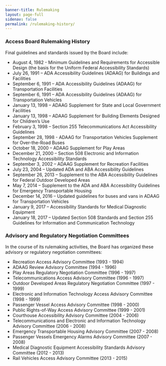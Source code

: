 ```yaml
---
banner-title: Rulemaking
layout: page-full
sidenav: false
permalink: /rulemaking-history/
---
```


### Access Board Rulemaking History

Final guidelines and standards issued by the Board include:

* August 4, 1982 - Minimum Guidelines and Requirements for Accessible Design (the basis for the Uniform Federal Accessibility Standards)
* July 26, 1991 – ADA Accessibility Guidelines (ADAAG) for Buildings and Facilities
* September 6, 1991 – ADA Accessibility Guidelines (ADAAG) for Transportation Facilities
* September 6, 1991 – ADA Accessibility Guidelines (ADAAG) for Transportation Vehicles
* January 13, 1998 – ADAAG Supplement for State and Local Government Facilities
* January 13, 1998 – ADAAG Supplement for Building Elements Designed for Children’s Use
* February 3, 1998 – Section 255 Telecommunications Act Accessibility Guidelines
* September 28, 1998 - ADAAG for Transportation Vehicles Supplement for Over-the-Road Buses
* October 18, 2000 – ADAAG Supplement for Play Areas
* December 21, 2000 – Section 508 Electronic and Information Technology Accessibility Standards
* September 3, 2002 – ADAAG Supplement for Recreation Facilities
* July 23, 2004 – Updated ADA and ABA Accessibility Guidelines
* September 26, 2013 – Supplement to the ABA Accessibility Guidelines for Federal Outdoor Developed Areas
* May 7, 2014 – Supplement to the ADA and ABA Accessibility Guidelines for Emergency Transportable Housing
* December 14, 2016 – Updated guidelines for buses and vans in ADAAG for Transportation Vehicles
* January 9, 2017 – Accessibility Standards for Medical Diagnostic Equipment
* January 18, 2017 – Updated Section 508 Standards and Section 255 Guidelines for Information and Communication Technology

### Advisory and Regulatory Negotiation Committees

In the course of its rulemaking activities, the Board has organized these advisory or regulatory negotiation committees: 

* Recreation Access Advisory Committee (1993 - 1994)
* ADAAG Review Advisory Committee (1994 - 1996)
* Play Areas Regulatory Negotiation Committee (1996 - 1997)
* Telecommunications Access Advisory Committee (1996 - 1997)
* Outdoor Developed Areas Regulatory Negotiation Committee (1997 - 1999)
* Electronic and Information Technology Access Advisory Committee (1998 - 1999)
* Passenger Vessel Access Advisory Committee (1998 - 2000)
* Public Rights-of-Way Access Advisory Committee (1999 - 2001)
* Courthouse Accessibility Advisory Committee (2004 - 2006)
* Telecommunications and Electronic and Information Technology Advisory Committee (2006 - 2008)
* Emergency Transportable Housing Advisory Committee (2007 - 2008)
* Passenger Vessels Emergency Alarms Advisory Committee (2007 - 2008)
* Medical Diagnostic Equipment Accessibility Standards Advisory Committee (2012 - 2013)
* Rail Vehicles Access Advisory Committee (2013 - 2015)
